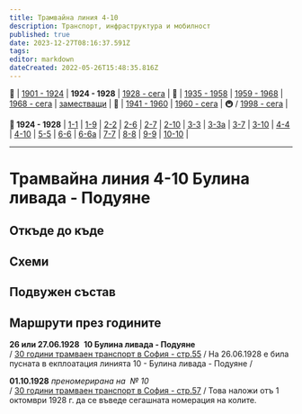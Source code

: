 ```yaml
---
title: Трамвайна линия 4-10
description: Транспорт, инфраструктура и мобилност
published: true
date: 2023-12-27T08:16:37.591Z
tags: 
editor: markdown
dateCreated: 2022-05-26T15:48:35.816Z
---
```


🚋 | [1901 - 1924](/bg/public-transport/tram-routes-1901-1924) | **1924 - 1928** | [1928 - сега](/bg/public-transport/tram-routes-1928-sega) | 🚌 | [1935 - 1958](/bg/public-transport/bus-routes-1935-1958) | [1959 - 1968](/bg/public-transport/bus-routes-1959-1968) | [1968 - сега](/bg/public-transport/bus-routes-1968-sega) | [заместващи](/bg/public-transport/bus-routes-replacement-services) | 🚎 | [1941 - 1960](/bg/public-transport/trolleybus-routes-1941-1960) | [1960 - сега](/bg/public-transport/trolleybus-routes-1960-sega) | 🚇 / [1998 - сега](/bg/public-transport/metro-routes) |

**🚋 1924 - 1928** | [1-1](/bg/public-transport/tram-routes-1924-1928/1-1) | [1-9](/bg/public-transport/tram-routes-1924-1928/1-9) | [2-2](/bg/public-transport/tram-routes-1924-1928/2-2) | [2-6](/bg/public-transport/tram-routes-1924-1928/2-6) | [2-7](/bg/public-transport/tram-routes-1924-1928/2-7) | [2-10](/bg/public-transport/tram-routes-1924-1928/2-10) | [3-3](/bg/public-transport/tram-routes-1924-1928/3-3) | [3-3а](/bg/public-transport/tram-routes-1924-1928/3-3A) | [3-7](/bg/public-transport/tram-routes-1924-1928/3-7) | [3-10](/bg/public-transport/tram-routes-1924-1928/3-10) | [4-4](/bg/public-transport/tram-routes-1924-1928/4-4) | [4-10](/bg/public-transport/tram-routes-1924-1928/4-10) | [5-5](/bg/public-transport/tram-routes-1924-1928/5-5) | [6-6](/bg/public-transport/tram-routes-1924-1928/6-6) | [6-6а](/bg/public-transport/tram-routes-1924-1928/6-6A) | [7-7](/bg/public-transport/tram-routes-1924-1928/7-7) | [8-8](/bg/public-transport/tram-routes-1924-1928/8-8) | [9-9](/bg/public-transport/tram-routes-1924-1928/9-9) | [10-10](/bg/public-transport/tram-routes-1924-1928/10-10) |

---

# **Трамвайна линия 4-10 Булина ливада - Подуяне**

## **Откъде до къде**

## **Схеми**

## **Подвужен състав**

## **Маршрути през годините**

**26 или 27.06.1928**  **10 Булина ливада - Подуяне**  
/ [30 години трамваен транспорт в София - стр.55](http://trinmo.org/bg/literature/anniversary/1930-30-years-trams-in-sofia#viii-%D1%81%D0%BB%D1%83%D0%B6%D0%B1%D0%B0-%D0%B4%D0%B2%D0%B8%D0%B6%D0%B5%D0%BD%D0%B8%D0%B5) / На 26.06.1928 е била пусната в екплоатация линията 10 - Булина ливада - Подуяне /

**01.10.1928** *преномерирана на  № 10*  
/ [30 години трамваен транспорт в София - стр.57](http://trinmo.org/bg/literature/anniversary/1930-30-years-trams-in-sofia#viii-%D1%81%D0%BB%D1%83%D0%B6%D0%B1%D0%B0-%D0%B4%D0%B2%D0%B8%D0%B6%D0%B5%D0%BD%D0%B8%D0%B5) / Това наложи отъ 1 октомври 1928 г. да се въведе сегашната номерация на колите.
